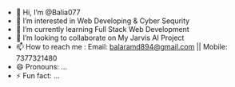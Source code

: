 - 👋 Hi, I’m @Balia077
- 👀 I’m interested in Web Developing & Cyber Sequrity
- 🌱 I’m currently learning Full Stack Web Development
- 💞️ I’m looking to collaborate on My Jarvis AI Project
- 📫 How to reach me : Email: balaramd894@gmail.com || Mobile: 7377321480
- 😄 Pronouns: ...
- ⚡ Fun fact: ...

<!---
Balia077/Balia077 is a ✨ special ✨ repository because its `README.md` (this file) appears on your GitHub profile.
You can click the Preview link to take a look at your changes.
--->
